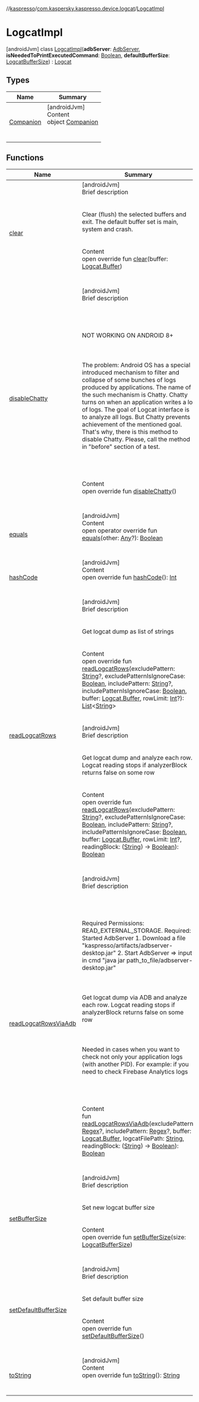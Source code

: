//[kaspresso](../../index.md)/[com.kaspersky.kaspresso.device.logcat](../index.md)/[LogcatImpl](index.md)



# LogcatImpl  
 [androidJvm] class [LogcatImpl](index.md)(**adbServer**: [AdbServer](../../com.kaspersky.kaspresso.device.server/-adb-server/index.md), **isNeededToPrintExecutedCommand**: [Boolean](https://kotlinlang.org/api/latest/jvm/stdlib/kotlin/-boolean/index.html), **defaultBufferSize**: [LogcatBufferSize](../-logcat-buffer-size/index.md)) : [Logcat](../-logcat/index.md)   


## Types  
  
|  Name|  Summary| 
|---|---|
| [Companion](-companion/index.md)| [androidJvm]  <br>Content  <br>object [Companion](-companion/index.md)  <br><br><br>


## Functions  
  
|  Name|  Summary| 
|---|---|
| [clear](clear.md)| [androidJvm]  <br>Brief description  <br><br><br>Clear (flush) the selected buffers and exit. The default buffer set is main, system and crash.<br><br>  <br>Content  <br>open override fun [clear](clear.md)(buffer: [Logcat.Buffer](../-logcat/-buffer/index.md))  <br><br><br>
| [disableChatty](disable-chatty.md)| [androidJvm]  <br>Brief description  <br><br><br><br><br>NOT WORKING ON ANDROID 8+<br><br><br><br>The problem: Android OS has a special introduced mechanism to filter and collapse of some bunches of logs produced by applications. The name of the such mechanism is Chatty. Chatty turns on when an application writes a lot of logs. The goal of Logcat interface is to analyze all logs. But Chatty prevents achievement of the mentioned goal. That's why, there is this method to disable Chatty. Please, call the method in "before" section of a test.<br><br><br><br>  <br>Content  <br>open override fun [disableChatty](disable-chatty.md)()  <br><br><br>
| [equals](https://kotlinlang.org/api/latest/jvm/stdlib/kotlin/-any/equals.html)| [androidJvm]  <br>Content  <br>open operator override fun [equals](https://kotlinlang.org/api/latest/jvm/stdlib/kotlin/-any/equals.html)(other: [Any](https://kotlinlang.org/api/latest/jvm/stdlib/kotlin/-any/index.html)?): [Boolean](https://kotlinlang.org/api/latest/jvm/stdlib/kotlin/-boolean/index.html)  <br><br><br>
| [hashCode](https://kotlinlang.org/api/latest/jvm/stdlib/kotlin/-any/hash-code.html)| [androidJvm]  <br>Content  <br>open override fun [hashCode](https://kotlinlang.org/api/latest/jvm/stdlib/kotlin/-any/hash-code.html)(): [Int](https://kotlinlang.org/api/latest/jvm/stdlib/kotlin/-int/index.html)  <br><br><br>
| [readLogcatRows](read-logcat-rows.md)| [androidJvm]  <br>Brief description  <br><br><br>Get logcat dump as list of strings<br><br>  <br>Content  <br>open override fun [readLogcatRows](read-logcat-rows.md)(excludePattern: [String](https://kotlinlang.org/api/latest/jvm/stdlib/kotlin/-string/index.html)?, excludePatternIsIgnoreCase: [Boolean](https://kotlinlang.org/api/latest/jvm/stdlib/kotlin/-boolean/index.html), includePattern: [String](https://kotlinlang.org/api/latest/jvm/stdlib/kotlin/-string/index.html)?, includePatternIsIgnoreCase: [Boolean](https://kotlinlang.org/api/latest/jvm/stdlib/kotlin/-boolean/index.html), buffer: [Logcat.Buffer](../-logcat/-buffer/index.md), rowLimit: [Int](https://kotlinlang.org/api/latest/jvm/stdlib/kotlin/-int/index.html)?): [List](https://kotlinlang.org/api/latest/jvm/stdlib/kotlin.collections/-list/index.html)<[String](https://kotlinlang.org/api/latest/jvm/stdlib/kotlin/-string/index.html)>  <br><br><br>[androidJvm]  <br>Brief description  <br><br><br>Get logcat dump and analyze each row. Logcat reading stops if analyzerBlock returns false on some row<br><br>  <br>Content  <br>open override fun [readLogcatRows](read-logcat-rows.md)(excludePattern: [String](https://kotlinlang.org/api/latest/jvm/stdlib/kotlin/-string/index.html)?, excludePatternIsIgnoreCase: [Boolean](https://kotlinlang.org/api/latest/jvm/stdlib/kotlin/-boolean/index.html), includePattern: [String](https://kotlinlang.org/api/latest/jvm/stdlib/kotlin/-string/index.html)?, includePatternIsIgnoreCase: [Boolean](https://kotlinlang.org/api/latest/jvm/stdlib/kotlin/-boolean/index.html), buffer: [Logcat.Buffer](../-logcat/-buffer/index.md), rowLimit: [Int](https://kotlinlang.org/api/latest/jvm/stdlib/kotlin/-int/index.html)?, readingBlock: ([String](https://kotlinlang.org/api/latest/jvm/stdlib/kotlin/-string/index.html)) -> [Boolean](https://kotlinlang.org/api/latest/jvm/stdlib/kotlin/-boolean/index.html)): [Boolean](https://kotlinlang.org/api/latest/jvm/stdlib/kotlin/-boolean/index.html)  <br><br><br>
| [readLogcatRowsViaAdb](read-logcat-rows-via-adb.md)| [androidJvm]  <br>Brief description  <br><br><br><br><br>Required Permissions: READ_EXTERNAL_STORAGE. Required: Started AdbServer     1. Download a file "kaspresso/artifacts/adbserver-desktop.jar"     2. Start AdbServer => input in cmd "java jar path_to_file/adbserver-desktop.jar"<br><br><br><br>Get logcat dump via ADB and analyze each row. Logcat reading stops if analyzerBlock returns false on some row<br><br><br><br>Needed in cases when you want to check not only your application logs (with another PID). For example: if you need to check Firebase Analytics logs<br><br><br><br>  <br>Content  <br>fun [readLogcatRowsViaAdb](read-logcat-rows-via-adb.md)(excludePattern: [Regex](https://kotlinlang.org/api/latest/jvm/stdlib/kotlin.text/-regex/index.html)?, includePattern: [Regex](https://kotlinlang.org/api/latest/jvm/stdlib/kotlin.text/-regex/index.html)?, buffer: [Logcat.Buffer](../-logcat/-buffer/index.md), logcatFilePath: [String](https://kotlinlang.org/api/latest/jvm/stdlib/kotlin/-string/index.html), readingBlock: ([String](https://kotlinlang.org/api/latest/jvm/stdlib/kotlin/-string/index.html)) -> [Boolean](https://kotlinlang.org/api/latest/jvm/stdlib/kotlin/-boolean/index.html)): [Boolean](https://kotlinlang.org/api/latest/jvm/stdlib/kotlin/-boolean/index.html)  <br><br><br>
| [setBufferSize](set-buffer-size.md)| [androidJvm]  <br>Brief description  <br><br><br>Set new logcat buffer size<br><br>  <br>Content  <br>open override fun [setBufferSize](set-buffer-size.md)(size: [LogcatBufferSize](../-logcat-buffer-size/index.md))  <br><br><br>
| [setDefaultBufferSize](set-default-buffer-size.md)| [androidJvm]  <br>Brief description  <br><br><br>Set default buffer size<br><br>  <br>Content  <br>open override fun [setDefaultBufferSize](set-default-buffer-size.md)()  <br><br><br>
| [toString](https://kotlinlang.org/api/latest/jvm/stdlib/kotlin/-any/to-string.html)| [androidJvm]  <br>Content  <br>open override fun [toString](https://kotlinlang.org/api/latest/jvm/stdlib/kotlin/-any/to-string.html)(): [String](https://kotlinlang.org/api/latest/jvm/stdlib/kotlin/-string/index.html)  <br><br><br>


